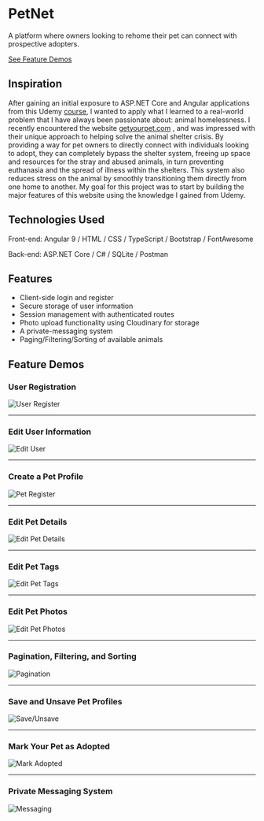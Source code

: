 # PetNet
A platform where owners looking to rehome their pet can connect with prospective adopters.

[See Feature Demos](#feature-demos)

## Inspiration
After gaining an initial exposure to ASP.NET Core and Angular applications from this Udemy [course](https://www.udemy.com/course/build-an-app-with-aspnet-core-and-angular-from-scratch/),
I wanted to apply what I learned to a real-world problem that I have always been passionate about: animal homelessness. I recently encountered the website [getyourpet.com](https://getyourpet.com/) , and was impressed with their unique approach to helping solve the animal shelter
crisis. By providing a way for pet owners to directly connect with individuals looking to adopt, they can completely bypass the shelter system,
freeing up space and resources for the stray and abused animals, in turn preventing euthanasia and the spread of illness within the shelters.
This system also reduces stress on the animal by smoothly transitioning them directly from one home to another.
My goal for this project was to start by building the major features of this website using the knowledge I gained from Udemy.

## Technologies Used

Front-end: Angular 9 / HTML / CSS / TypeScript / Bootstrap / FontAwesome

Back-end: ASP.NET Core / C# / SQLite / Postman

## Features
- Client-side login and register
- Secure storage of user information
- Session management with authenticated routes
- Photo upload functionality using Cloudinary for storage
- A private-messaging system
- Paging/Filtering/Sorting of available animals

## Feature Demos 

### User Registration
![User Register](https://github.com/juliahowes124/PetApp/blob/master/user_register.gif)

-----------------------------------------------------------------------------------------------------------------------------------------------------------------
### Edit User Information
![Edit User](https://github.com/juliahowes124/PetApp/blob/master/user_edit.gif)

-----------------------------------------------------------------------------------------------------------------------------------------------------------------
### Create a Pet Profile
![Pet Register](https://github.com/juliahowes124/PetApp/blob/master/pet_register.gif)

-----------------------------------------------------------------------------------------------------------------------------------------------------------------
### Edit Pet Details
![Edit Pet Details](https://github.com/juliahowes124/PetApp/blob/master/pet_edit_details.gif)

-----------------------------------------------------------------------------------------------------------------------------------------------------------------
### Edit Pet Tags
![Edit Pet Tags](https://github.com/juliahowes124/PetApp/blob/master/pet_edit_tag.gif)

-----------------------------------------------------------------------------------------------------------------------------------------------------------------
### Edit Pet Photos
![Edit Pet Photos](https://github.com/juliahowes124/PetApp/blob/master/pet_edit_photos.gif)

-----------------------------------------------------------------------------------------------------------------------------------------------------------
### Pagination, Filtering, and Sorting
![Pagination](https://github.com/juliahowes124/PetApp/blob/master/pagination.gif)

-----------------------------------------------------------------------------------------------------------------------------------------------------------
### Save and Unsave Pet Profiles
![Save/Unsave](https://github.com/juliahowes124/PetApp/blob/master/save_unsave_pet.gif)

-----------------------------------------------------------------------------------------------------------------------------------------------------------------
### Mark Your Pet as Adopted
![Mark Adopted](https://github.com/juliahowes124/PetApp/blob/master/mark_as_adopted.gif)

-----------------------------------------------------------------------------------------------------------------------------------------------------------------
### Private Messaging System
![Messaging](https://github.com/juliahowes124/PetApp/blob/master/messaging.gif)


